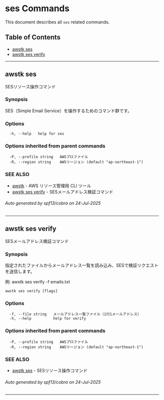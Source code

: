 # ses Commands

This document describes all `ses` related commands.

## Table of Contents

- [awstk ses](#awstk-ses)
- [awstk ses verify](#awstk-ses-verify)

---

## awstk ses

SESリソース操作コマンド

### Synopsis

SES（Simple Email Service）を操作するためのコマンド群です。

### Options

```
  -h, --help   help for ses
```

### Options inherited from parent commands

```
  -P, --profile string   AWSプロファイル
  -R, --region string    AWSリージョン (default "ap-northeast-1")
```

### SEE ALSO

* [awstk](README.md)	 - AWS リソース管理用 CLI ツール
* [awstk ses verify](ses.md#awstk-ses-verify)	 - SESメールアドレス検証コマンド

###### Auto generated by spf13/cobra on 24-Jul-2025

---

## awstk ses verify

SESメールアドレス検証コマンド

### Synopsis

指定されたファイルからメールアドレス一覧を読み込み、SESで検証リクエストを送信します。

例:
  awstk ses verify -f emails.txt

```
awstk ses verify [flags]
```

### Options

```
  -f, --file string   メールアドレス一覧ファイル（1行1メールアドレス）
  -h, --help          help for verify
```

### Options inherited from parent commands

```
  -P, --profile string   AWSプロファイル
  -R, --region string    AWSリージョン (default "ap-northeast-1")
```

### SEE ALSO

* [awstk ses](ses.md)	 - SESリソース操作コマンド

###### Auto generated by spf13/cobra on 24-Jul-2025

---

